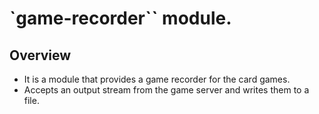 # `game-recorder`` module.

## Overview

- It is a module that provides a game recorder for the card games.
- Accepts an output stream from the game server and writes them to a file.